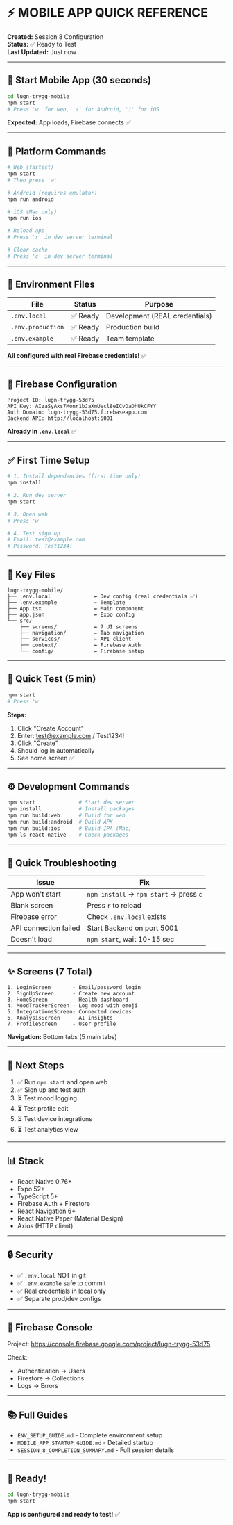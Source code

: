 # ⚡ MOBILE APP QUICK REFERENCE

**Created:** Session 8 Configuration  
**Status:** ✅ Ready to Test  
**Last Updated:** Just now

---

## 🚀 Start Mobile App (30 seconds)

```bash
cd lugn-trygg-mobile
npm start
# Press 'w' for web, 'a' for Android, 'i' for iOS
```

**Expected:** App loads, Firebase connects ✅

---

## 📱 Platform Commands

```bash
# Web (fastest)
npm start
# Then press 'w'

# Android (requires emulator)
npm run android

# iOS (Mac only)
npm run ios

# Reload app
# Press 'r' in dev server terminal

# Clear cache
# Press 'c' in dev server terminal
```

---

## 🔐 Environment Files

| File | Status | Purpose |
|------|--------|---------|
| `.env.local` | ✅ Ready | Development (REAL credentials) |
| `.env.production` | ✅ Ready | Production build |
| `.env.example` | ✅ Ready | Team template |

**All configured with real Firebase credentials!** ✅

---

## 🔑 Firebase Configuration

```
Project ID: lugn-trygg-53d75
API Key: AIzaSyAxs7Monr1bJaXmUecl8eICvDaDhUkCFYY
Auth Domain: lugn-trygg-53d75.firebaseapp.com
Backend API: http://localhost:5001
```

**Already in `.env.local`** ✅

---

## ✅ First Time Setup

```bash
# 1. Install dependencies (first time only)
npm install

# 2. Run dev server
npm start

# 3. Open web
# Press 'w'

# 4. Test sign up
# Email: test@example.com
# Password: Test1234!
```

---

## 📁 Key Files

```
lugn-trygg-mobile/
├── .env.local              ← Dev config (real credentials ✅)
├── .env.example            ← Template
├── App.tsx                 ← Main component
├── app.json                ← Expo config
└── src/
    ├── screens/            ← 7 UI screens
    ├── navigation/         ← Tab navigation
    ├── services/           ← API client
    ├── context/            ← Firebase Auth
    └── config/             ← Firebase setup
```

---

## 🧪 Quick Test (5 min)

```bash
npm start
# Press 'w'
```

**Steps:**
1. Click "Create Account"
2. Enter: test@example.com / Test1234!
3. Click "Create"
4. Should log in automatically
5. See home screen ✅

---

## ⚙️ Development Commands

```bash
npm start              # Start dev server
npm install            # Install packages
npm run build:web      # Build for web
npm run build:android  # Build APK
npm run build:ios      # Build IPA (Mac)
npm ls react-native    # Check packages
```

---

## 🐛 Quick Troubleshooting

| Issue | Fix |
|-------|-----|
| App won't start | `npm install` → `npm start` → press `c` |
| Blank screen | Press `r` to reload |
| Firebase error | Check `.env.local` exists |
| API connection failed | Start Backend on port 5001 |
| Doesn't load | `npm start`, wait 10-15 sec |

---

## ✨ Screens (7 Total)

```
1. LoginScreen       - Email/password login
2. SignUpScreen      - Create new account
3. HomeScreen        - Health dashboard
4. MoodTrackerScreen - Log mood with emoji
5. IntegrationsScreen- Connected devices
6. AnalysisScreen    - AI insights
7. ProfileScreen     - User profile
```

**Navigation:** Bottom tabs (5 main tabs)

---

## 🎯 Next Steps

1. ✅ Run `npm start` and open web
2. ✅ Sign up and test auth
3. ⏳ Test mood logging
4. ⏳ Test profile edit
5. ⏳ Test device integrations
6. ⏳ Test analytics view

---

## 📊 Stack

- React Native 0.76+
- Expo 52+
- TypeScript 5+
- Firebase Auth + Firestore
- React Navigation 6+
- React Native Paper (Material Design)
- Axios (HTTP client)

---

## 🔒 Security

- ✅ `.env.local` NOT in git
- ✅ `.env.example` safe to commit
- ✅ Real credentials in local only
- ✅ Separate prod/dev configs

---

## 💾 Firebase Console

Project: https://console.firebase.google.com/project/lugn-trygg-53d75

Check:
- Authentication → Users
- Firestore → Collections
- Logs → Errors

---

## 📚 Full Guides

- `ENV_SETUP_GUIDE.md` - Complete environment setup
- `MOBILE_APP_STARTUP_GUIDE.md` - Detailed startup
- `SESSION_8_COMPLETION_SUMMARY.md` - Full session details

---

## 🚀 Ready!

```bash
cd lugn-trygg-mobile
npm start
```

**App is configured and ready to test!** ✅
